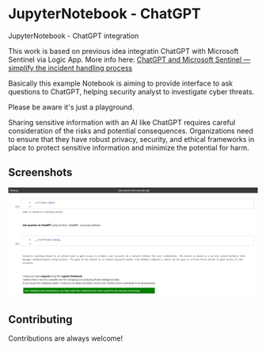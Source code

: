 # JupyterNotebook - ChatGPT
JupyterNotebook - ChatGPT integration

This work is based on previous idea integratin ChatGPT with Microsoft Sentinel via Logic App. More info here: [ChatGPT and Microsoft Sentinel — simplify the incident handling process](https://medium.com/@antonio.formato/chatgpt-and-microsoft-sentinel-simplify-the-incident-handling-process-7f1c6a1ed925) 

Basically this example Notebook is aiming to provide interface to ask questions to ChatGPT, helping security analyst to investigate cyber threats.

Please be aware it's just a playground.

Sharing sensitive information with an AI like ChatGPT requires careful consideration of the risks and potential consequences. Organizations need to ensure that they have robust privacy, security, and ethical frameworks in place to protect sensitive information and minimize the potential for harm.


## Screenshots

![Screenshot](images/ChatGPT_jupyter_notebook.png)


## Contributing

Contributions are always welcome!
